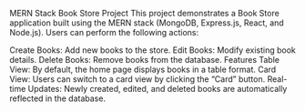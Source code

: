 MERN Stack Book Store Project
This project demonstrates a Book Store application built using the MERN stack (MongoDB, Express.js, React, and Node.js). Users can perform the following actions:

Create Books: Add new books to the store.
Edit Books: Modify existing book details.
Delete Books: Remove books from the database.
Features
Table View: By default, the home page displays books in a table format.
Card View: Users can switch to a card view by clicking the “Card” button.
Real-time Updates: Newly created, edited, and deleted books are automatically reflected in the database.